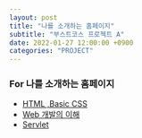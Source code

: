 ```yaml
---
layout: post
title: "나를 소개하는 홈페이지"
subtitle: "부스트코스 프로젝트 A"
date: 2022-01-27 12:00:00 +0900
categories: "PROJECT"
---
```


### For 나를 소개하는 홈페이지

- [HTML ,Basic CSS](https://ddungi.github.io/frontend/2022/01/26/basiccss/)
- [Web 개발의 이해](https://ddungi.github.io/web/2022/01/17/webprogramming1/)
- [Servlet](https://ddungi.github.io/java/2022/01/27/servlet/)

<br>



